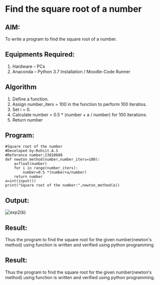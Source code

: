 # Find the square root of a number

## AIM:
To write a program to find the square root of a number.

## Equipments Required:
1. Hardware – PCs
2. Anaconda – Python 3.7 Installation / Moodle-Code Runner

## Algorithm
1. Define a function.
2. Assign number_iters = 100 in the function to perform 100 iteratios.
3. Set i = 0.
4. Calculate  number = 0.5 * (number + a / number) for 100 iterations.
5. Return number

## Program:
```
#Square root of the number
#Developed by:Rohiit.A.S
#Reference number:23010688
def newton_method(number,number_iters=100):
    a=float(number)
    for i in range(number_iters):
        number=0.5 *(number+a/number)
    return number
a=int(input())
print("Square root of the number:",newton_method(a))
```

## Output:
![exp2(b)](https://github.com/Rohiit2005/Square-root-of-a-number/assets/138849178/ebdcfc2f-5e15-429d-9833-a1e92fc42792)

## Result:
Thus the program to find the square root for the given number(newton's method) using function is written and verified using python programming



## Result:
Thus the program to find the square root for the given number(newton's method) using function is written and verified using python programming.
